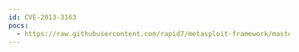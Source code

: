 ```yaml
---
id: CVE-2013-3163
pocs:
  - https://raw.githubusercontent.com/rapid7/metasploit-framework/master/modules/exploits/windows/browser/ms13_055_canchor.rb
---
```

